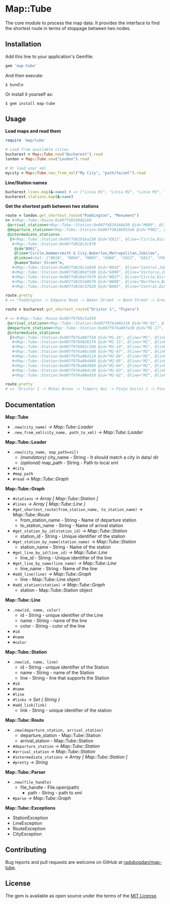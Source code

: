 # Map::Tube

The core module to process the map data. It provides the interface to find the shortest route in terms of stoppage between two nodes.

## Installation

Add this line to your application's Gemfile:

```ruby
gem 'map-tube'
```

And then execute:

    $ bundle

Or install it yourself as:

    $ gem install map-tube

## Usage

**Load maps and read them**

```ruby
require 'map/tube'

# Load from available cities
bucharest = Map::Tube.new("Bucharest").read
london = Map::Tube.new("London").read

# Or load your xml
mycity = Map::Tube.new_from_xml("My City", "path/to/xml").read
```

**Line/Station names**

```ruby
bucharest.lines.map(&:name) # => ["Linia M1", "Linia M2", "Linia M3", "Linia M4"]
bucharest.stations.map(&:name)
```

**Get the shortest path between two stations**

```ruby
route = london.get_shortest_route("Paddington", "Monument")
=> #<Map::Tube::Route:0x007fd81986b160
 @arrival_station=#<Map::Tube::Station:0x007fd819168430 @id="M009", @line="Circle,District", @links=#<Set: {"T009", "C008", "B003"}>, @name="Monument">,
 @departure_station=#<Map::Tube::Station:0x007fd818b953a0 @id="P001", @line="District,Circle,Hammersmith & City,Bakerloo", @links=#<Set: {"B008", "W007", "E011", "R010"}>, @name="Paddington">,
 @intermediate_stations=
  [#<Map::Tube::Station:0x007fd8191ba230 @id="E011", @line="Circle,District,Hammersmith & City,Bakerloo", @links=#<Set: {"P001", "M005", "B001"}>, @name="Edgware Road">,
   #<Map::Tube::Station:0x007fd818c3c8f8
    @id="B001",
    @line="Circle,Hammersmith & City,Bakerloo,Metropolitan,Jubilee",
    @links=#<Set: {"B018", "R004", "M005", "G008", "S023", "E011", "F004"}>,
    @name="Baker Street">,
   #<Map::Tube::Station:0x007fd818c1eb50 @id="B018", @line="Central,Jubilee", @links=#<Set: {"G009", "B001", "O005", "M004"}>, @name="Bond Street">,
   #<Map::Tube::Station:0x007fd818bdf3d8 @id="G009", @line="Victoria,Jubilee,Piccadilly", @links=#<Set: {"V002", "O005", "B018", "W027", "H036", "P006"}>, @name="Green Park">,
   #<Map::Tube::Station:0x007fd818af7bf0 @id="W027", @line="Circle,District,Jubilee", @links=#<Set: {"S022", "G009", "W008", "E015"}>, @name="Westminster">,
   #<Map::Tube::Station:0x007fd8191486f8 @id="W008", @line="Northern,Bakerloo,Jubilee,Waterloo & City", @links=#<Set: {"E015", "L002", "W027", "S021", "B003", "K001"}>, @name="Waterloo">,
   #<Map::Tube::Station:0x007fd818c37b28 @id="B003", @line="Central,DLR,Northern,Waterloo & City", @links=#<Set: {"S002", "S024", "L013", "M011", "L012", "W008", "M009"}>, @name="Bank">]>

route.pretty
# => "Paddington -> Edgware Road -> Baker Street -> Bond Street -> Green Park -> Westminster -> Waterloo -> Bank -> Monument"
```

```ruby
route = bucharest.get_shortest_route("Dristor 1", "Pipera")

# => #<Map::Tube::Route:0x007f9769c5a550
 @arrival_station=#<Map::Tube::Station:0x007f976a08e310 @id="M2-01", @line="M2", @links=#<Set: {"M2-02"}>, @name="Pipera">,
 @departure_station=#<Map::Tube::Station:0x007f976a08fa30 @id="M1-17", @line="M1", @links=#<Set: {"M1-16", "M1-18", "M3-11"}>, @name="Dristor 1">,
 @intermediate_stations=
  [#<Map::Tube::Station:0x007f976a08ff58 @id="M1-16", @line="M1", @links=#<Set: {"M1-15", "M1-17", "M3-10"}>, @name="Mihai Bravu">,
   #<Map::Tube::Station:0x007f97698261f0 @id="M1-15", @line="M1", @links=#<Set: {"M1-14", "M1-16", "M3-09"}>, @name="Timpuri Noi">,
   #<Map::Tube::Station:0x007f976982c208 @id="M1-14", @line="M1", @links=#<Set: {"M1-13", "M1-15", "M3-08", "M2-07"}>, @name="Piața Unirii 1">,
   #<Map::Tube::Station:0x007f976a08cdd0 @id="M2-07", @line="M2", @links=#<Set: {"M2-06", "M2-08", "M3-08"}>, @name="Piața Unirii 2">,
   #<Map::Tube::Station:0x007f976a08d118 @id="M2-06", @line="M2", @links=#<Set: {"M2-05", "M2-07"}>, @name="Universitate">,
   #<Map::Tube::Station:0x007f976a08d460 @id="M2-05", @line="M2", @links=#<Set: {"M2-04", "M2-06"}>, @name="Piața Romană">,
   #<Map::Tube::Station:0x007f976a08d988 @id="M2-04", @line="M2", @links=#<Set: {"M2-03", "M2-05", "M1-06"}>, @name="Piața Victoriei">,
   #<Map::Tube::Station:0x007f976a08dcd0 @id="M2-03", @line="M2", @links=#<Set: {"M2-02", "M2-04"}>, @name="Aviatorilor">,
   #<Map::Tube::Station:0x007f976a08e018 @id="M2-02", @line="M2", @links=#<Set: {"M2-01", "M2-03"}>, @name="Aurel Vlaicu">]>

route.pretty
# => "Dristor 1 -> Mihai Bravu -> Timpuri Noi -> Piața Unirii 1 -> Piața Unirii 2 -> Universitate -> Piața Romană -> Piața Victoriei -> Aviatorilor -> Aurel Vlaicu -> Pipera"
```

## Documentation

**Map::Tube**
  - `.new(city_name)` *-> Map::Tube::Loader*
  - `.new_from_xml(city_name, path_to_xml)` *-> Map::Tube::Loader*

**Map::Tube::Loader**
  - `.new(city_name, map_path=nil)`
    - *(mandatory)* city_name - String - It should match a city in data/ dir
    - *(optional)* map_path - String - Path to local xml
  - `#city`
  - `#map_path`
  - `#read` *-> Map::Tube::Graph*

**Map::Tube::Graph**
  - `#stations` *-> Array [ Map::Tube::Station ]*
  - `#lines` *-> Array [ Map::Tube::Line ]*
  - `#get_shortest_route(from_station_name, to_station_name)` *-> Map::Tube::Route*
    - from_station_name - String - Name of departure station
    - to_station_name - String - Name of arrival station
  - `#get_station_by_id(station_id)` *-> Map::Tube::Station*
    - station_id - String - Unique identifier of the station
  - `#get_station_by_name(station_name)` *-> Map::Tube::Station*
    - station_name - String - Name of the station
  - `#get_line_by_id(line_id)` *-> Map::Tube::Line*
    - line_id - String - Unique identifier of the line
  - `#get_line_by_name(line_name)` *-> Map::Tube::Line*
    - line_name - String - Name of the line
  - `#add_line(line)` *-> Map::Tube::Graph*
    - line - Map::Tube::Line object
  - `#add_station(station)` *-> Map::Tube::Graph*
    - station - Map::Tube::Station object

**Map::Tube::Line**
  - `.new(id, name, color)`
    - id - String - unique identifier of the Line
    - name - String - name of the line
    - color - String - color of the line
  - `#id`
  - `#name`
  - `#color`

**Map::Tube::Station**
  - `.new(id, name, line)`
    - id - String - unique identifier of the Station
    - name - String - name of the Station
    - line - String - line that supports the Station
  - `#id`
  - `#name`
  - `#line`
  - `#links` *-> Set { String }*
  - `#add_link(link)`
    - link - String - unique identifier of the station

**Map::Tube::Route**
  - `.new(departure_station, arrival_station)`
    - departure_station - Map::Tube::Station
    - arrival_station - Map::Tube::Station
  - `#departure_station` *-> Map::Tube::Station*
  - `#arrival_station` *-> Map::Tube::Station*
  - `#intermediate_stations` *-> Array [ Map::Tube::Station ]*
  - `#pretty` *-> String*

**Map::Tube::Parser**
  - `.new(file_handle)`
    - file_handle - File.open(path)
      - path - String - path to xml
  - `#parse` *-> Map::Tube::Graph*

**Map::Tube::Exceptions**
  - StationException
  - LineException
  - RouteException
  - CityException

## Contributing

Bug reports and pull requests are welcome on GitHub at [radubogdan/map-tube](https://github.com/radubogdan/map-tube).


## License

The gem is available as open source under the terms of the [MIT License](http://opensource.org/licenses/MIT).
